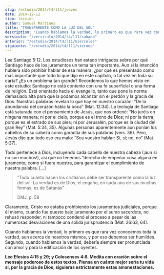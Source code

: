 ```yaml
---
slug: /estudia/2014/t4/l11/jueves
date: 2014-12-11
tipo: leccion
author: Samuel Martínez
title: "TRANSPARENTE COMO LA LUZ DEL SOL"
description: "Cuando hablamos la verdad, lo primero es que rara vez conocemos toda la verdad, aun acerca de nosotros mismos, y por eso debemos ser humildes. Segundo, cuando hablamos la verdad, debería siempre ser pronunciada con amor y para la edificación de los oyentes."
versiculo: "/versiculo/2014/t4/l11/sabado"
anterior: "/estudia/2014/t4/l11/miercoles"
siguiente: "/estudia/2014/t4/l11/viernes"
---
```


Lee Santiago 5:12. Los estudiosos han estado intrigados sobre por qué Santiago hace de los juramentos un tema tan importante. Aun si la intención hubiera sido prohibir hablar de esa manera, ¿por qué es presentado como más importante que todo lo que dijo en este capítulo, o tal vez en toda su carta? ¿Es un problema tan grande? Recordemos lo que hemos visto en este estudio: Santiago no está contento con una fe superficial o una forma de religión. Está orientado hacia el evangelio, tanto que pone la norma demasiado alta para que la podamos alcanzar sin el perdón y la gracia de Dios. Nuestras palabras revelan lo que hay en nuestro corazón: “De la abundancia del corazón habla la boca” (Mat. 12:34). La teología de Santiago está saturada con el pensamiento de Jesús, que nos ordenó: “No juréis en ninguna manera; ni por el cielo, porque es el trono de Dios; ni por la tierra, porque es el estrado de sus pies; ni por Jerusalén, porque es la ciudad del gran Rey” (Mat. 5:34, 35). Algunas personas aparentemente aun ponían los cabellos de su cabeza como garantía de sus palabras (vers. 36). Pero, Jesús dijo que todo eso era malo: “Sea vuestro hablar: Sí, sí; no, no” (Mat. 5:37).

Todo pertenece a Dios, incluyendo cada cabello de nuestra cabeza (¡aun si no son muchos!), así que no tenemos “derecho de empeñar cosa alguna en juramento, como si fuera nuestra, para garantizar el cumplimiento de nuestra palabra. [...]

> “Todo cuanto hacen los cristianos debe ser transparente como la luz del sol. La verdad es de Dios; el engaño, en cada una de sus muchas formas, es de Satanás”
>
> DMJ, p. 58

Claramente, Cristo no estaba prohibiendo los juramentos judiciales, porque él mismo, cuando fue puesto bajo juramento por el sumo sacerdote, no rehusó responder, ni tampoco condenó el proceso a pesar de las numerosas desviaciones de una sólida jurisprudencia (Mat. 26:63, 64).

Cuando hablamos la verdad, lo primero es que rara vez conocemos toda la verdad, aun acerca de nosotros mismos, y por eso debemos ser humildes. Segundo, cuando hablamos la verdad, debería siempre ser pronunciada con amor y para la edificación de los oyentes.

**Lee Efesios 4:15 y 29; y Colosenses 4:6. Medita con oración sobre el mensaje poderoso de estos textos. Piensa en cuánto mejor sería tu vida si, por la gracia de Dios, siguieras estrictamente estas amonestaciones.**
